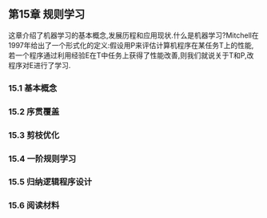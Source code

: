 ## 第15章 规则学习
这章介绍了机器学习的基本概念,发展历程和应用现状.什么是机器学习?Mitchell在1997年给出了一个形式化的定义:假设用P来评估计算机程序在某任务T上的性能,若一个程序通过利用经验E在T中任务上获得了性能改善,则我们就说关于T和P,改程序对E进行了学习.

### 15.1 基本概念

### 15.2 序贯覆盖

### 15.3 剪枝优化

### 15.4 一阶规则学习

### 15.5 归纳逻辑程序设计

### 15.6 阅读材料

